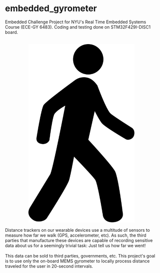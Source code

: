 # embedded_gyrometer
Embedded Challenge Project for NYU's Real Time Embedded Systems Course (ECE-GY 6483). Coding and testing done on STM32F429I-DISC1 board. </br> </br>

<p align="center">
  <img src="icon.svg" width="350" title="Person Walking">
</p>

Distance trackers on our wearable devices use a multitude of sensors to measure how far we walk (GPS, accelerometer, etc). As such, the third parties that manufacture these devices are capable of recording sensitive data about us for a seemingly trivial task: Just tell us how far we went! </br> </br>
This data can be sold to third parties, governments, etc. This project's goal is to use only the on-board MEMS gyrometer to locally process distance traveled for the user in 20-second intervals.
